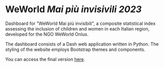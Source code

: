 # WeWorld _Mai più invisivili 2023_

Dashboard for "WeWorld Mai più invisibili", a composite statistical index assessing the inclusion of children and women in each Italian region, developed for the NGO WeWorld Onlus.

The dashboard consists of a Dash web application written in Python. The styling of the website employs Bootstrap themes and components.

You can access the final version [here](https://weworld-maipiuinvisibili.azurewebsites.net/).
